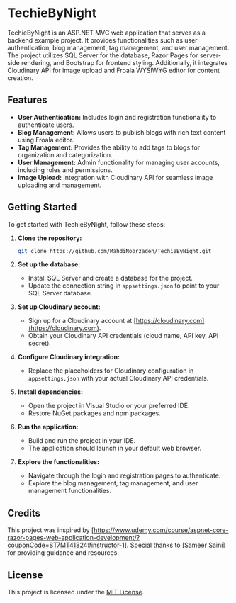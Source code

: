 # TechieByNight

TechieByNight is an ASP.NET MVC web application that serves as a backend example project. It provides functionalities such as user authentication, blog management, tag management, and user management. The project utilizes SQL Server for the database, Razor Pages for server-side rendering, and Bootstrap for frontend styling. Additionally, it integrates Cloudinary API for image upload and Froala WYSIWYG editor for content creation.

## Features

- **User Authentication:** Includes login and registration functionality to authenticate users.
- **Blog Management:** Allows users to publish blogs with rich text content using Froala editor.
- **Tag Management:** Provides the ability to add tags to blogs for organization and categorization.
- **User Management:** Admin functionality for managing user accounts, including roles and permissions.
- **Image Upload:** Integration with Cloudinary API for seamless image uploading and management.

## Getting Started

To get started with TechieByNight, follow these steps:

1. **Clone the repository:**
   ```bash
   git clone https://github.com/MahdiNoorzadeh/TechieByNight.git
   ```

2. **Set up the database:**
   - Install SQL Server and create a database for the project.
   - Update the connection string in `appsettings.json` to point to your SQL Server database.

3. **Set up Cloudinary account:**
   - Sign up for a Cloudinary account at [https://cloudinary.com](https://cloudinary.com).
   - Obtain your Cloudinary API credentials (cloud name, API key, API secret).

4. **Configure Cloudinary integration:**
   - Replace the placeholders for Cloudinary configuration in `appsettings.json` with your actual Cloudinary API credentials.

5. **Install dependencies:**
   - Open the project in Visual Studio or your preferred IDE.
   - Restore NuGet packages and npm packages.

6. **Run the application:**
   - Build and run the project in your IDE.
   - The application should launch in your default web browser.

7. **Explore the functionalities:**
   - Navigate through the login and registration pages to authenticate.
   - Explore the blog management, tag management, and user management functionalities.

## Credits

This project was inspired by [https://www.udemy.com/course/aspnet-core-razor-pages-web-application-development/?couponCode=ST7MT41824#instructor-1]. Special thanks to [Sameer Saini] for providing guidance and resources.

## License

This project is licensed under the [MIT License](LICENSE).
